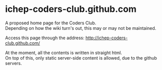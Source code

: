 ichep-coders-club.github.com
=====================

A proposed home page for the Coders Club.  
Depending on how the wiki turn's out, this may or may not be maintained.

Access this page through the address: <http://ichep-coders-club.github.com/>

At the moment, all the contents is written in straight html.  
On top of this, only static server-side content is allowed, due to the github servers.

